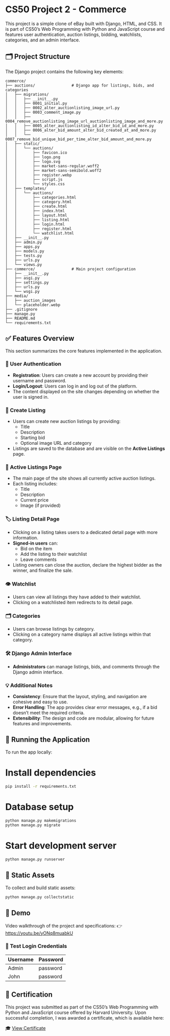 # CS50 Project 2 - Commerce

This project is a simple clone of eBay built with Django, HTML, and CSS. It is part of CS50’s Web Programming with Python and JavaScript course and features user authentication, auction listings, bidding, watchlists, categories, and an admin interface.

## 🗂️ Project Structure

The Django project contains the following key elements:

```
commerce/
├── auctions/                # Django app for listings, bids, and categories
│   ├── migrations/
│   │   ├── __init__.py
│   │   ├── 0001_initial.py
│   │   ├── 0002_alter_auctionlisting_image_url.py
│   │   ├── 0003_comment_image.py
│   │   ├── 0004_remove_auctionlisting_image_url_auctionlisting_image_and_more.py
│   │   ├── 0005_alter_auctionlisting_id_alter_bid_id_and_more.py
│   │   ├── 0006_alter_bid_amount_alter_bid_created_at_and_more.py
│   │   └── 0007_remove_bid_unique_bid_per_time_alter_bid_amount_and_more.py
│   ├── static/
│   │   └── auctions/
│   │       ├── favicon.ico
│   │       ├── logo.png
│   │       ├── logo.svg
│   │       ├── market-sans-regular.woff2
│   │       ├── market-sans-semibold.woff2
│   │       ├── register.webp
│   │       ├── script.js
│   │       └── styles.css
│   ├── templates/
│   │   └── auctions/
│   │       ├── categories.html
│   │       ├── category.html
│   │       ├── create.html
│   │       ├── index.html
│   │       ├── layout.html
│   │       ├── listing.html
│   │       ├── login.html
│   │       ├── register.html
│   │       └── watchlist.html
│   ├── __init__.py
│   ├── admin.py
│   ├── apps.py
│   ├── models.py
│   ├── tests.py
│   ├── urls.py
│   └── views.py
├── commerce/                # Main project configuration
│   ├── __init__.py
│   ├── asgi.py
│   ├── settings.py
│   ├── urls.py
│   └── wsgi.py
├── media/
│   ├── auction_images
│   └── placeholder.webp
├── .gitignore
├── manage.py
├── README.md
└── requirements.txt
```

## ✅ Features Overview

This section summarizes the core features implemented in the application.

### 🔑 User Authentication
  - **Registration**: Users can create a new account by providing their username and password.
  - **Login/Logout**: Users can log in and log out of the platform.
  - The content displayed on the site changes depending on whether the user is signed in.

### 📝 Create Listing
  - Users can create new auction listings by providing:
    - Title
    - Description
    - Starting bid
    - Optional image URL and category
  - Listings are saved to the database and are visible on the **Active Listings** page.

### 📄 Active Listings Page
  - The main page of the site shows all currently active auction listings.
  - Each listing includes:
    - Title
    - Description
    - Current price
    - Image (if provided)

### 🏷️ Listing Detail Page
  - Clicking on a listing takes users to a dedicated detail page with more information.
  - **Signed-in users** can:
    - Bid on the item
    - Add the listing to their watchlist
    - Leave comments
  - Listing owners can close the auction, declare the highest bidder as the winner, and finalize the sale.

### 👁️ Watchlist
  - Users can view all listings they have added to their watchlist.
  - Clicking on a watchlisted item redirects to its detail page.

### 🗂️ Categories
  - Users can browse listings by category.
  - Clicking on a category name displays all active listings within that category.

### 🛠️ Django Admin Interface
  - **Administrators** can manage listings, bids, and comments through the Django admin interface.

### 💡 Additional Notes
  - **Consistency**: Ensure that the layout, styling, and navigation are cohesive and easy to use.
  - **Error Handling**: The app provides clear error messages, e.g., if a bid doesn’t meet the required criteria.
  - **Extensibility**: The design and code are modular, allowing for future features and improvements.

## 🚀 Running the Application

To run the app locally:

# Install dependencies

```bash
pip install -r requirements.txt
```

# Database setup

```bash
python manage.py makemigrations
python manage.py migrate
```

# Start development server

```bash
python manage.py runserver
```

## 🧱 Static Assets

To collect and build static assets:

```bash
python manage.py collectstatic
```

## 🎥 Demo

Video walkthrough of the project and specifications:
👉 https://youtu.be/yONq8muabkU

### 🔐 Test Login Credentials

| Username | Password |
|----------|----------|
|  Admin   | password |
|  John    | password |

## 📜 Certification
This project was submitted as part of the CS50’s Web Programming with Python and JavaScript course offered by Harvard University.
Upon successful completion, I was awarded a certificate, which is available here:

🎓 [View Certificate](https://certificates.cs50.io/6f5116d0-882d-4fc1-9dc6-0c96c5d4c7b1.pdf)